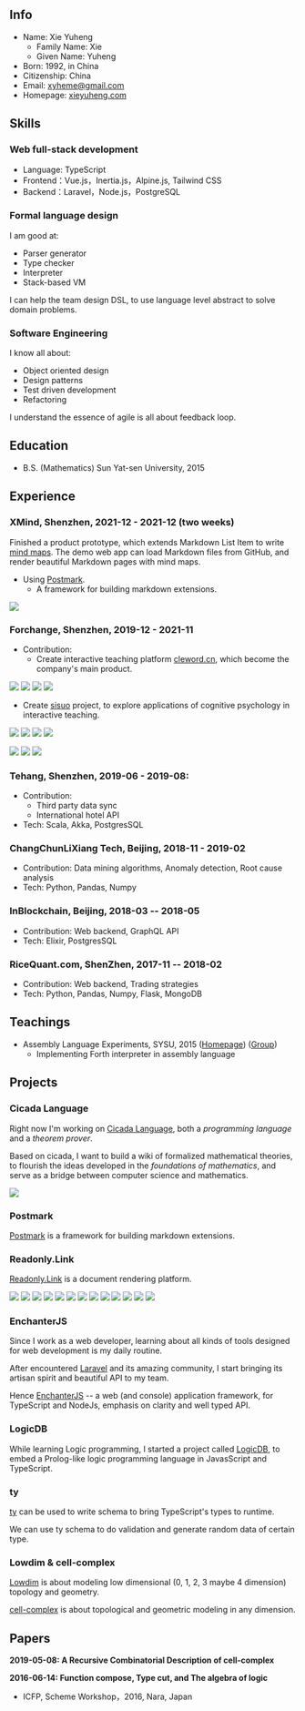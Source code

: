 ## Info

- Name: Xie Yuheng
  - Family Name: Xie
  - Given Name: Yuheng
- Born: 1992, in China
- Citizenship: China
- Email: [xyheme@gmail.com](mailto:xyheme@gmail.com)
- Homepage: [xieyuheng.com](https://xieyuheng.com)

## Skills

### Web full-stack development

- Language: TypeScript
- Frontend：Vue.js，Inertia.js，Alpine.js, Tailwind CSS
- Backend：Laravel，Node.js，PostgreSQL

### Formal language design

I am good at:

- Parser generator
- Type checker
- Interpreter
- Stack-based VM

I can help the team design DSL, to use language level abstract to solve domain problems.

### Software Engineering

I know all about:

- Object oriented design
- Design patterns
- Test driven development
- Refactoring

I understand the essence of agile is all about feedback loop.

## Education

- B.S. (Mathematics) Sun Yat-sen University, 2015

## Experience

### XMind, Shenzhen, 2021-12 - 2021-12 (two weeks)

Finished a product prototype, which extends Markdown List Item to write [mind maps](https://en.wikipedia.org/wiki/Mind_map).
The demo web app can load Markdown files from GitHub,
and render beautiful Markdown pages with mind maps.

- Using [Postmark](https://github.com/xieyuheng/postmark).
  - A framework for building markdown extensions.

![](https://image-link.vercel.app/xmind-list-item/1.png)

### Forchange, Shenzhen, 2019-12 - 2021-11

- Contribution:
  - Create interactive teaching platform [cleword.cn](https://cleword.cn), which become the company's main product.

![](https://image-link.vercel.app/clepub/1.jpg)
![](https://image-link.vercel.app/clepub/2.jpg)
![](https://image-link.vercel.app/clepub/3.jpg)
![](https://image-link.vercel.app/clepub/4.jpg)

  - Create [sisuo](https://sisuo.cleword.cn) project, to explore applications of cognitive psychology in interactive teaching.

![](https://image-link.vercel.app/sisuo/mobile/1.jpg)
![](https://image-link.vercel.app/sisuo/mobile/2.jpg)
![](https://image-link.vercel.app/sisuo/mobile/3.jpg)
![](https://image-link.vercel.app/sisuo/mobile/4.jpg)

![](https://image-link.vercel.app/sisuo/desktop/1-1.png)
![](https://image-link.vercel.app/sisuo/desktop/1-2.png)
![](https://image-link.vercel.app/sisuo/desktop/1-3.png)

### Tehang, Shenzhen, 2019-06 - 2019-08:

- Contribution:
  - Third party data sync
  - International hotel API
- Tech: Scala, Akka, PostgresSQL

### ChangChunLiXiang Tech, Beijing, 2018-11 - 2019-02

- Contribution: Data mining algorithms, Anomaly detection, Root cause analysis
- Tech: Python, Pandas, Numpy

### InBlockchain, Beijing, 2018-03 -- 2018-05

- Contribution: Web backend, GraphQL API
- Tech: Elixir, PostgresSQL

### RiceQuant.com, ShenZhen, 2017-11 -- 2018-02

- Contribution: Web backend, Trading strategies
- Tech: Python, Pandas, Numpy, Flask, MongoDB

## Teachings

- Assembly Language Experiments, SYSU, 2015
  ([Homepage](http://the-little-language-designer.github.io/cicada-nymph/course/contents.html))
  ([Group](https://github.com/the-little-language-designer))
  - Implementing Forth interpreter in assembly language

## Projects

### Cicada Language

Right now I'm working on [Cicada Language](https://cicada-lang.org),
both a *programming language* and a *theorem prover*.

Based on cicada, I want to build a wiki of formalized
mathematical theories, to flourish the ideas developed in the
*foundations of mathematics*, and serve as a bridge between computer
science and mathematics.

![](https://image-link.vercel.app/cicada-lang/homepage-1.png)

### Postmark

[Postmark](https://github.com/xieyuheng/postmark)
is a framework for building markdown extensions.

### Readonly.Link

[Readonly.Link](https://readonly.link)
is a document rendering platform.

![](https://image-link.vercel.app/readonlylink/feature-1.png)
![](https://image-link.vercel.app/readonlylink/feature-2.png)
![](https://image-link.vercel.app/readonlylink/feature-3.png)
![](https://image-link.vercel.app/readonlylink/book-2-1.png)
![](https://image-link.vercel.app/readonlylink/book-2-2.png)
![](https://image-link.vercel.app/readonlylink/book-2-3.png)
![](https://image-link.vercel.app/readonlylink/book-2-4.png)
![](https://image-link.vercel.app/readonlylink/book-3-1.png)
![](https://image-link.vercel.app/readonlylink/book-3-2.png)
![](https://image-link.vercel.app/readonlylink/book-3-3.png)
![](https://image-link.vercel.app/readonlylink/manual-1-1.png)
![](https://image-link.vercel.app/readonlylink/manual-1-2.png)
![](https://image-link.vercel.app/readonlylink/manual-1-3.png)

### EnchanterJS

Since I work as a web developer, learning about all kinds of tools
designed for web development is my daily routine.

After encountered [Laravel](https://laravel.com) and its amazing community,
I start bringing its artisan spirit and beautiful API to my team.

Hence [EnchanterJS](https://github.com/enchanterjs/enchanter)
-- a web (and console) application framework,
for TypeScript and NodeJs, emphasis on clarity and well typed API.

### LogicDB

While learning Logic programming, I started a project called
[LogicDB](https://github.com/xieyuheng/logic-db), to embed a
Prolog-like logic programming language in JavasScript and TypeScript.

### ty

[ty](https://github.com/xieyuheng/ty) can be used to write schema to bring TypeScript's types to runtime.

We can use ty schema to do validation and generate random data of certain type.

### Lowdim & cell-complex

[Lowdim](https://github.com/xieyuheng/lowdim) is about modeling low
dimensional (0, 1, 2, 3 maybe 4 dimension) topology and geometry.

[cell-complex](https://github.com/xieyuheng/cell-complex) is about
topological and geometric modeling in any dimension.

## Papers

**2019-05-08: A Recursive Combinatorial Description of cell-complex**

**2016-06-14: Function compose, Type cut, and The algebra of logic**
- ICFP, Scheme Workshop，2016, Nara, Japan
